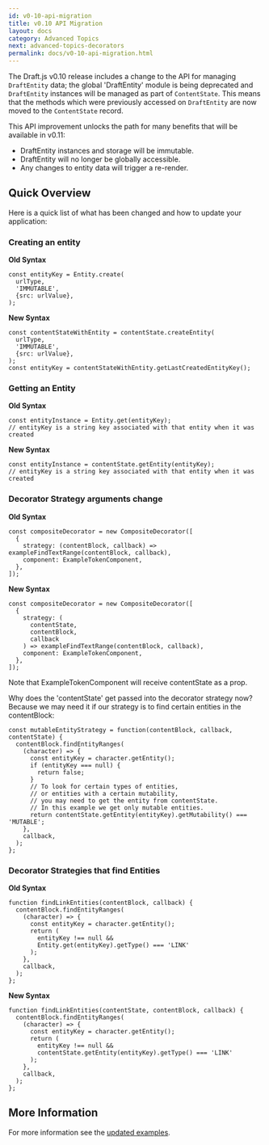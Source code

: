 ```yaml
---
id: v0-10-api-migration
title: v0.10 API Migration
layout: docs
category: Advanced Topics
next: advanced-topics-decorators
permalink: docs/v0-10-api-migration.html
---
```


The Draft.js v0.10 release includes a change to the API for managing
`DraftEntity` data; the global 'DraftEntity' module is being deprecated and
`DraftEntity` instances will be managed as part of `ContentState`. This means
that the methods which were previously accessed on `DraftEntity` are now moved
to the `ContentState` record.

This API improvement unlocks the path for many benefits that will be available in v0.11:

* DraftEntity instances and storage will be immutable.
* DraftEntity will no longer be globally accessible.
* Any changes to entity data will trigger a re-render.

## Quick Overview

Here is a quick list of what has been changed and how to update your application:

### Creating an entity

**Old Syntax**

```
const entityKey = Entity.create(
  urlType,
  'IMMUTABLE',
  {src: urlValue},
);
```

**New Syntax**

```
const contentStateWithEntity = contentState.createEntity(
  urlType,
  'IMMUTABLE',
  {src: urlValue},
);
const entityKey = contentStateWithEntity.getLastCreatedEntityKey();
```

### Getting an Entity

**Old Syntax**

```
const entityInstance = Entity.get(entityKey);
// entityKey is a string key associated with that entity when it was created
```

**New Syntax**

```
const entityInstance = contentState.getEntity(entityKey);
// entityKey is a string key associated with that entity when it was created
```

### Decorator Strategy arguments change

**Old Syntax**

```
const compositeDecorator = new CompositeDecorator([
  {
    strategy: (contentBlock, callback) => exampleFindTextRange(contentBlock, callback),
    component: ExampleTokenComponent,
  },
]);
```

**New Syntax**

```
const compositeDecorator = new CompositeDecorator([
  {
    strategy: (
      contentState,
      contentBlock,
      callback
    ) => exampleFindTextRange(contentBlock, callback),
    component: ExampleTokenComponent,
  },
]);
```

Note that ExampleTokenComponent will receive contentState as a prop.

Why does the 'contentState' get passed into the decorator strategy now? Because we may need it if our strategy is to  find certain entities in the contentBlock:

```
const mutableEntityStrategy = function(contentBlock, callback, contentState) {
  contentBlock.findEntityRanges(
    (character) => {
      const entityKey = character.getEntity();
      if (entityKey === null) {
        return false;
      }
      // To look for certain types of entities,
      // or entities with a certain mutability,
      // you may need to get the entity from contentState.
      // In this example we get only mutable entities.
      return contentState.getEntity(entityKey).getMutability() === 'MUTABLE';
    },
    callback,
  );
};
```

### Decorator Strategies that find Entities

**Old Syntax**

```
function findLinkEntities(contentBlock, callback) {
  contentBlock.findEntityRanges(
    (character) => {
      const entityKey = character.getEntity();
      return (
        entityKey !== null &&
        Entity.get(entityKey).getType() === 'LINK'
      );
    },
    callback,
  );
};
```

**New Syntax**

```
function findLinkEntities(contentState, contentBlock, callback) {
  contentBlock.findEntityRanges(
    (character) => {
      const entityKey = character.getEntity();
      return (
        entityKey !== null &&
        contentState.getEntity(entityKey).getType() === 'LINK'
      );
    },
    callback,
  );
};
```

## More Information

For more information see the [updated examples](https://github.com/facebook/draft-js/tree/master/examples/draft-0-10-0).

